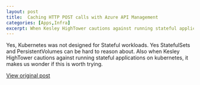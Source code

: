 ```yaml
---
layout: post
title:  Caching HTTP POST calls with Azure API Management
categories: [Apps,Infra]
excerpt: When Kesley HighTower cautions against running stateful applications on kubernetes, it makes us wonder if this is worth trying.
---
```


Yes, Kubernetes was not designed for Stateful workloads. Yes StatefulSets and PersistentVolumes can be hard to reason about. Also when Kesley HighTower cautions against running stateful applications on kubernetes, it makes us wonder if this is worth trying.

[View original post](https://medium.com/@jochenvanwylick/caching-http-post-calls-with-azure-api-management-bcd00999d529)

